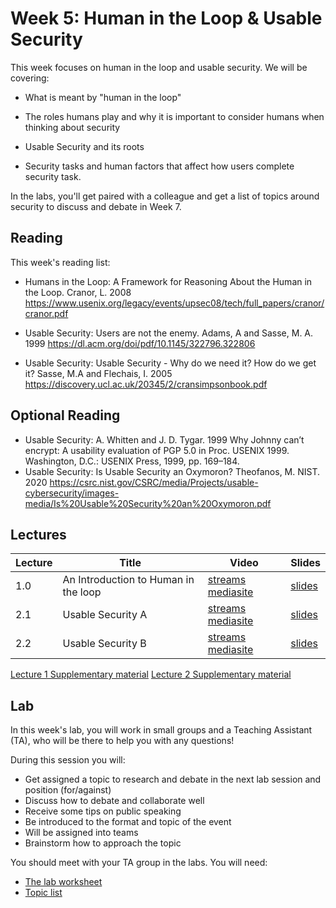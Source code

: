 # Week 5: Human in the Loop & Usable Security

This week focuses on human in the loop and usable security. We will be covering:

- What is meant by "human in the loop"
- The roles humans play and why it is important to consider humans when thinking about security

- Usable Security and its roots
- Security tasks and human factors that affect how users complete security task. 

In the labs, you'll get paired with a colleague and get a list of topics around security to discuss and debate in Week 7.

## Reading

This week's reading list:
- Humans in the Loop: A Framework for Reasoning About the Human in the Loop. Cranor, L. 2008 https://www.usenix.org/legacy/events/upsec08/tech/full_papers/cranor/cranor.pdf

- Usable Security: Users are not the enemy. Adams, A and Sasse, M. A. 1999 https://dl.acm.org/doi/pdf/10.1145/322796.322806

- Usable Security: Usable Security - Why do we need it? How do we get it? Sasse, M.A and Flechais, I. 2005 https://discovery.ucl.ac.uk/20345/2/cransimpsonbook.pdf

## Optional Reading

- Usable Security: A. Whitten and J. D. Tygar. 1999  Why Johnny can’t encrypt: A usability evaluation of PGP 5.0 in Proc. USENIX 1999. Washington, D.C.: USENIX Press, 1999, pp. 169–184.
- Usable Security: Is Usable Security an Oxymoron? Theofanos, M. NIST.  2020 https://csrc.nist.gov/CSRC/media/Projects/usable-cybersecurity/images-media/Is%20Usable%20Security%20an%20Oxymoron.pdf




## Lectures

| Lecture | Title | Video | Slides |
|---------|-------|-------|--------|
| 1.0 | An Introduction to Human in the loop | [streams](https://uob-my.sharepoint.com/:v:/r/personal/kr17991_bristol_ac_uk/Documents/Stream%20Migrated%20Videos/COMS30038%20Security%20Behaviours%20Lecture%205-20221021_093501.mp4?csf=1&web=1&e=ucprYH&nav=eyJyZWZlcnJhbEluZm8iOnsicmVmZXJyYWxBcHAiOiJTdHJlYW1XZWJBcHAiLCJyZWZlcnJhbFZpZXciOiJTaGFyZURpYWxvZy1MaW5rIiwicmVmZXJyYWxBcHBQbGF0Zm9ybSI6IldlYiIsInJlZmVycmFsTW9kZSI6InZpZXcifX0%3D) [mediasite]() | [slides](slides/COMS30038-Lecture_5_Intro_and_HiL.pdf) |
| 2.1 | Usable Security A | [streams](https://uob-my.sharepoint.com/:v:/r/personal/kr17991_bristol_ac_uk/Documents/Stream%20Migrated%20Videos/COMS30038%20Security%20Behaviours%20Lecture%205-20221021_093501.mp4?csf=1&web=1&e=ucprYH&nav=eyJyZWZlcnJhbEluZm8iOnsicmVmZXJyYWxBcHAiOiJTdHJlYW1XZWJBcHAiLCJyZWZlcnJhbFZpZXciOiJTaGFyZURpYWxvZy1MaW5rIiwicmVmZXJyYWxBcHBQbGF0Zm9ybSI6IldlYiIsInJlZmVycmFsTW9kZSI6InZpZXcifX0%3D) [mediasite]() | [slides](slides/COMS30038_Lecture_3-Usable_Security_A.pdf) |
| 2.2 | Usable Security B | [streams](https://uob-my.sharepoint.com/:v:/r/personal/kr17991_bristol_ac_uk/Documents/Stream%20Migrated%20Videos/COMS30038%20-%20Lecture%207%20Usable%20Security%20Part%20B-20221107_013355.mp4?csf=1&web=1&e=oTnf4X&nav=eyJyZWZlcnJhbEluZm8iOnsicmVmZXJyYWxBcHAiOiJTdHJlYW1XZWJBcHAiLCJyZWZlcnJhbFZpZXciOiJTaGFyZURpYWxvZy1MaW5rIiwicmVmZXJyYWxBcHBQbGF0Zm9ybSI6IldlYiIsInJlZmVycmFsTW9kZSI6InZpZXcifX0%3D) [mediasite]() | [slides](slides/COMS30038-Lecture_3-Usable_Security_B.pdf) |


[Lecture 1 Supplementary material](HiL_Supplementary_material.txt)
[Lecture 2 Supplementary material](Usable_Security_Supplementary_material.txt)

## Lab

In this week's lab, you will work in small groups and a Teaching Assistant (TA), who will be there to help you with any questions!
 
During this session you will: 
- Get assigned a topic to research and debate in the next lab session and position (for/against) 
- Discuss how to debate and collaborate well
- Receive some tips on public speaking
- Be introduced to the format and topic of the event
- Will be assigned into teams
- Brainstorm how to approach the topic


You should meet with your TA group in the labs. You will need:

- [The lab worksheet]()
- [Topic list]()

